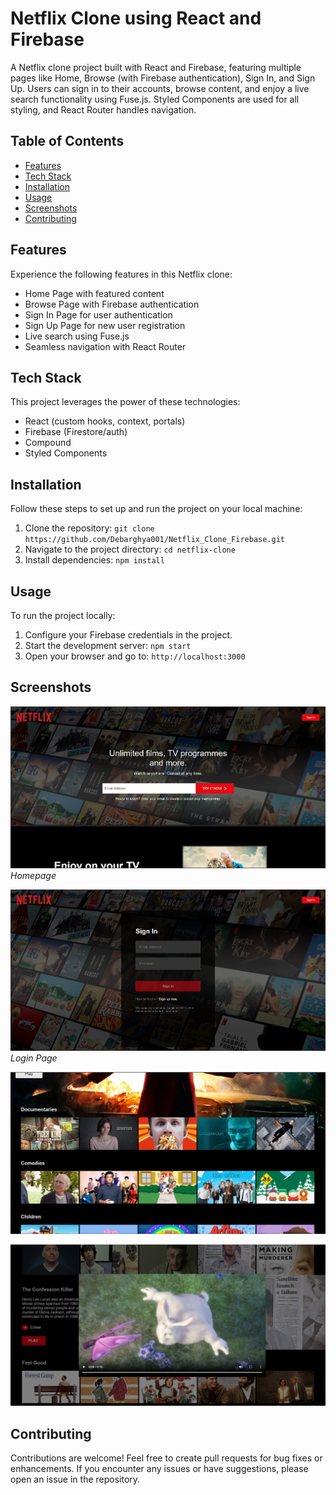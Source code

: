 # Netflix Clone using React and Firebase

A Netflix clone project built with React and Firebase, featuring multiple pages like Home, Browse (with Firebase authentication), Sign In, and Sign Up. Users can sign in to their accounts, browse content, and enjoy a live search functionality using Fuse.js. Styled Components are used for all styling, and React Router handles navigation.

## Table of Contents

- [Features](#features)
- [Tech Stack](#tech-stack)
- [Installation](#installation)
- [Usage](#usage)
- [Screenshots](#screenshots)
- [Contributing](#contributing)


## Features

Experience the following features in this Netflix clone:

- Home Page with featured content
- Browse Page with Firebase authentication
- Sign In Page for user authentication
- Sign Up Page for new user registration
- Live search using Fuse.js
- Seamless navigation with React Router

## Tech Stack

This project leverages the power of these technologies:

- React (custom hooks, context, portals)
- Firebase (Firestore/auth)
- Compound
- Styled Components

## Installation

Follow these steps to set up and run the project on your local machine:

1. Clone the repository: `git clone https://github.com/Debarghya001/Netflix_Clone_Firebase.git`
2. Navigate to the project directory: `cd netflix-clone`
3. Install dependencies: `npm install`

## Usage

To run the project locally:

1. Configure your Firebase credentials in the project.
2. Start the development server: `npm start`
3. Open your browser and go to: `http://localhost:3000`

## Screenshots

![Screenshot 1](screenshots/ss1.png)
*Homepage*

![Screenshot 2](screenshots/ss2.png)
*Login Page*

![Screenshot 2](screenshots/ss3.png)

![Screenshot 2](screenshots/ss4.png)


## Contributing

Contributions are welcome! Feel free to create pull requests for bug fixes or enhancements. If you encounter any issues or have suggestions, please open an issue in the repository.


